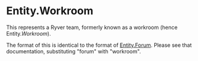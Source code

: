 # Entity.Workroom

This represents a Ryver team, formerly known as a workroom (hence 
Entity.*Workroom*).

The format of this is identical to the format of [Entity.Forum](entity.forum.md).
Please see that documentation, substituting "forum" with "workroom".